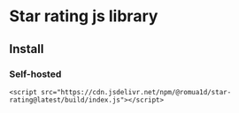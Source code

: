 # Star rating js library

## Install
### Self-hosted
`<script src="https://cdn.jsdelivr.net/npm/@romua1d/star-rating@latest/build/index.js"></script>`
